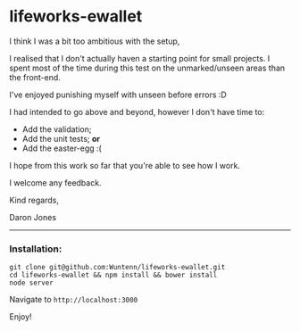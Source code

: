 # lifeworks-ewallet
I think I was a bit too ambitious with the setup,

I realised that I don't actually haven a starting point for small projects. I spent most of the time
during this test on the unmarked/unseen areas than the front-end.

I've enjoyed punishing myself with unseen before errors :D

I had intended to go above and beyond, however I don't have time to:

- Add the validation; 
- Add the unit tests; **or**
- Add the easter-egg :(

I hope from this work so far that you're able to see how I work.

I welcome any feedback.

Kind regards,

Daron Jones

---

### Installation:

```
git clone git@github.com:Wuntenn/lifeworks-ewallet.git
cd lifeworks-ewallet && npm install && bower install
node server
```
Navigate to `http://localhost:3000`

Enjoy!
